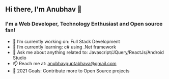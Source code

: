 ## Hi there, I'm Anubhav 👋

### I'm a Web Developer, Technology Enthusiast and Open source fan!

- 🔭 I’m currently working on: Full Stack Development
- 🌱 I’m currently learning: c# using .Net framework
- 💬 Ask me about anything related to: Javascript/JQuery/ReactJs/Android Studio
- 📫 Reach me at: anubhavguptabhaya@gmail.com
- 🥅 2021 Goals: Contribute more to Open Source projects


